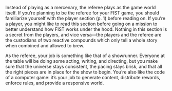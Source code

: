 Instead of playing as a mercenary, the referee plays as the game world itself. If you’re planning to be the referee for your FIST game, you should familiarize yourself with the player section (p. 1) before reading on. If you’re a player, you might like to read this section before going on a mission to better understand how FIST works under the hood. Nothing in this section is a secret from the players, and vice versa—the players and the referee are the custodians of two reactive compounds which only tell a whole story when combined and allowed to brew.

As the referee, your job is something like that of a showrunner. Everyone at the table will be doing some acting, writing, and directing, but you make sure that the universe stays consistent, the pacing stays brisk, and that all the right pieces are in place for the show to begin. You’re also like the code of a computer game: it’s your job to generate content, distribute rewards, enforce rules, and provide a responsive world.